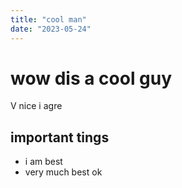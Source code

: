 ```yaml
---
title: "cool man"
date: "2023-05-24"
---
```


# wow dis a cool guy

V nice i agre

## important tings

- i am best
- very much best ok
